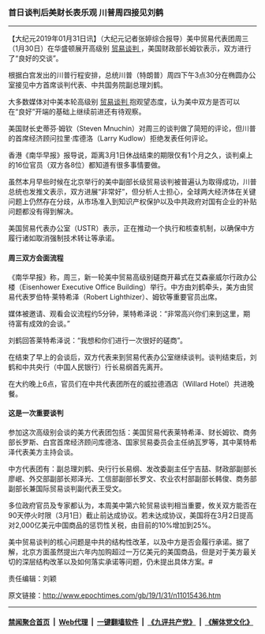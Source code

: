 ### 首日谈判后美财长表乐观 川普周四接见刘鹤
------------------------

<p>
 【大纪元2019年01月31日讯】（大纪元记者张婷综合报导）美中贸易代表团周三（1月30日）在华盛顿展开高级别
 <a href="http://www.epochtimes.com/gb/tag/%E8%B4%B8%E6%98%93%E8%B0%88%E5%88%A4.html">
  贸易谈判
 </a>
 ，美国财政部长姆钦表示，双方进行了“良好的交谈”。
</p>
<p>
 根据白宫发出的川普行程安排，总统川普（特朗普）周四下午3点30分在椭圆办公室接见中方首席谈判代表、中共国务院副总理刘鹤。
</p>
<p>
 大多数媒体对中美本轮高级别
 <a href="http://www.epochtimes.com/gb/tag/%E8%B4%B8%E6%98%93%E8%B0%88%E5%88%A4.html">
  贸易谈判
 </a>
 抱观望态度，认为美中双方是否可以在“良好”开端的基础上继续前进还有待观察。
</p>
<p>
 美国财长史蒂芬·姆钦（Steven Mnuchin）对周三的谈判做了简短的评论，但川普的首席经济顾问拉里·库德洛（Larry Kudlow）拒绝发表任何评论。
</p>
<p>
 香港《南华早报》报导说，距离3月1日休战结束的期限仅有1个月之久，谈判桌上的16位官员（双方各8位）都知道有很多事情要做。
</p>
<p>
 虽然本月早些时候在北京举行的美中副部长级贸易谈判被普遍认为取得成功，川普总统也发推文表示，双方进展“非常好”，但分析人士担心，全球两大经济体在关键问题上仍然存在分歧，从市场准入到知识产权保护以及中共政府对国有企业的补贴问题都没有得到解决。
</p>
<p>
 美国贸易代表办公室（USTR）表示，正在推动一个执行和核查机制，以确保中方履行诸如取消强制技术转让等承诺。
</p>
<h4>
 周三双方会面流程
</h4>
<p>
 《南华早报》称，周三，新一轮美中贸易高级别磋商开幕式在艾森豪威尔行政办公楼（Eisenhower Executive Office Building）举行。中方由刘鹤牵头，美方由贸易代表罗伯特·莱特希泽（Robert Lighthizer）、姆钦等重要官员出席。
</p>
<p>
 媒体被邀请、观看会议流程约5分钟，莱特希泽说：“非常高兴你们来到这里，期待富有成效的会谈。”
</p>
<p>
 刘鹤回答莱特希泽说：“我想和你们进行一次很好的磋商”。
</p>
<p>
 在结束了早上的会谈后，双方代表来到贸易代表办公室继续谈判。谈判结束后，刘鹤和中共央行（中国人民银行）行长易纲首先离开。
</p>
<p>
 在大约晚上6点，官员们在中共代表团所在的威拉德酒店（Willard Hotel）共进晚餐。
</p>
<h4>
 这是一次重要谈判
</h4>
<p>
 参加这次高级别会谈的美方代表团包括：美国贸易代表莱特希泽、财长姆钦、商务部长罗斯、白宫首席经济顾问库德洛、国家贸易委员会主任纳瓦罗等，其中莱特希泽代表美方主持会谈。
</p>
<p>
 中方代表团有：副总理刘鹤、央行行长易纲、发改委副主任宁吉喆、财政部副部长廖岷、外交部副部长郑泽光、工信部副部长罗文、农业农村部副部长韩俊、商务部副部长兼国际贸易谈判副代表王受文。
</p>
<p>
 多位政府官员及专家都认为，本周美中第六轮贸易谈判相当重要，攸关双方能否在90天停火时限（3月1日）截止前达成协议。若未达成协议，美国将在3月2日提高对2,000亿美元中国商品的惩罚性关税，由目前的10%增加到25%。
</p>
<p>
 美中贸易谈判的核心问题是中共的结构性改革，以及中方是否会履行承诺。据了解，北京方面虽然提出六年内加购超过一万亿美元的美国商品，但是对于美方最关切的深层结构改革以及如何落实承诺等问题，仍未提出具体方案。#
</p>
<p>
 责任编辑：刘颖
</p>

原文链接：http://www.epochtimes.com/gb/19/1/31/n11015436.htm


------------------------
#### [禁闻聚合首页](https://github.com/gfw-breaker/banned-news/blob/master/README.md) &nbsp;|&nbsp; [Web代理](https://github.com/gfw-breaker/open-proxy/blob/master/README.md) &nbsp;|&nbsp; [一键翻墙软件](https://github.com/gfw-breaker/nogfw/blob/master/README.md) &nbsp;|&nbsp; [《九评共产党》](https://github.com/gfw-breaker/9ping.md/blob/master/README.md#九评之一评共产党是什么) &nbsp;|&nbsp; [《解体党文化》](https://github.com/gfw-breaker/jtdwh.md/blob/master/README.md#绪论)